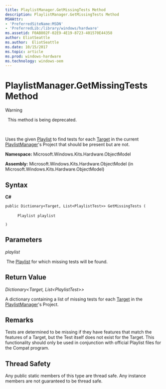 ```yaml
---
title: PlaylistManager.GetMissingTests Method
description: PlaylistManager.GetMissingTests Method
MSHAttr:
- 'PreferredSiteName:MSDN'
- 'PreferredLib:/library/windows/hardware'
ms.assetid: F0AB802F-02E9-4E19-8723-401570E44358
author: EliotSeattle
ms.author:  EliotSeattle
ms.date: 10/15/2017
ms.topic: article
ms.prod: windows-hardware
ms.technology: windows-oem
---
```


# PlaylistManager.GetMissingTests Method

>[!WARNING]
>  This method is being deprecated.

 

Uses the given [Playlist](playlist-class.md) to find tests for each [Target](target-class.md) in the current [PlaylistManager](playlistmanager-class.md)'s Project that should be present but are not.

**Namespace:** Microsoft.Windows.Kits.Hardware.ObjectModel

**Assembly:** Microsoft.Windows.Kits.Hardware.ObjectModel (in Microsoft.Windows.Kits.Hardware.ObjectModel)

## <span id="Syntax"></span><span id="syntax"></span><span id="SYNTAX"></span>Syntax


**C#**

`public Dictionary<Target, List<PlaylistTest>> GetMissingTests (`

          `Playlist playlist`

`)`

## <span id="Parameters"></span><span id="parameters"></span><span id="PARAMETERS"></span>Parameters


*playlist*

 The [Playlist](playlist-class.md) for which missing tests will be found.

## <span id="Return_Value"></span><span id="return_value"></span><span id="RETURN_VALUE"></span>Return Value


*Dictionary&lt;Target, List&lt;PlaylistTest&gt;&gt;*

A dictionary containing a list of missing tests for each [Target](target-class.md) in the [PlaylistManager](playlistmanager-class.md)'s Project.

## <span id="Remarks"></span><span id="remarks"></span><span id="REMARKS"></span>Remarks


Tests are determined to be missing if they have features that match the features of a Target, but the Test itself does not exist for the Target. This functionality should only be used in conjunction with official Playlist files for the Compat program.

## <span id="Thread_Safety"></span><span id="thread_safety"></span><span id="THREAD_SAFETY"></span>Thread Safety


Any public static members of this type are thread safe. Any instance members are not guaranteed to be thread safe.

 

 






